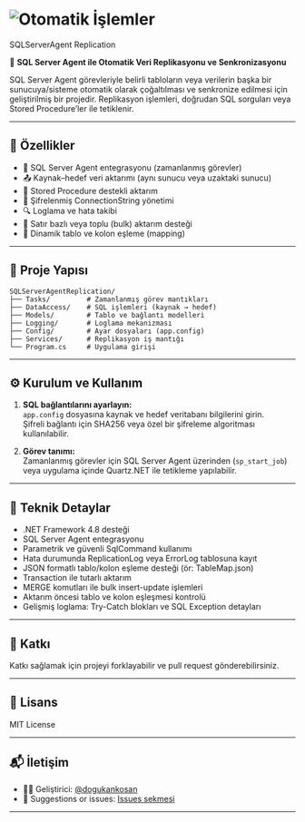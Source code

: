 
# ![Otomatik İşlemler](https://github.com/user-attachments/assets/e5c5753f-4ab3-4c97-8a49-88c28c2b7a8f)

SQLServerAgent Replication

🔁 **SQL Server Agent ile Otomatik Veri Replikasyonu ve Senkronizasyonu**

SQL Server Agent görevleriyle belirli tabloların veya verilerin başka bir sunucuya/sisteme otomatik olarak çoğaltılması ve senkronize edilmesi için geliştirilmiş bir projedir. Replikasyon işlemleri, doğrudan SQL sorguları veya Stored Procedure’ler ile tetiklenir.

---

## 🚀 Özellikler

- 🧠 SQL Server Agent entegrasyonu (zamanlanmış görevler)
- 📤 Kaynak–hedef veri aktarımı (aynı sunucu veya uzaktaki sunucu)
- 🧾 Stored Procedure destekli aktarım
- 🔐 Şifrelenmiş ConnectionString yönetimi
- 🔍 Loglama ve hata takibi
- 🔄 Satır bazlı veya toplu (bulk) aktarım desteği
- 📝 Dinamik tablo ve kolon eşleme (mapping)

---

## 📂 Proje Yapısı

```
SQLServerAgentReplication/
├── Tasks/         # Zamanlanmış görev mantıkları
├── DataAccess/    # SQL işlemleri (kaynak → hedef)
├── Models/        # Tablo ve bağlantı modelleri
├── Logging/       # Loglama mekanizması
├── Config/        # Ayar dosyaları (app.config)
├── Services/      # Replikasyon iş mantığı
└── Program.cs     # Uygulama girişi
```

---

## ⚙️ Kurulum ve Kullanım

1. **SQL bağlantılarını ayarlayın:**  
   `app.config` dosyasına kaynak ve hedef veritabanı bilgilerini girin.  
   Şifreli bağlantı için SHA256 veya özel bir şifreleme algoritması kullanılabilir.

2. **Görev tanımı:**  
   Zamanlanmış görevler için SQL Server Agent üzerinden (`sp_start_job`) veya uygulama içinde Quartz.NET ile tetikleme yapılabilir.

---

## 🧠 Teknik Detaylar

- .NET Framework 4.8 desteği
- SQL Server Agent entegrasyonu
- Parametrik ve güvenli SqlCommand kullanımı
- Hata durumunda ReplicationLog veya ErrorLog tablosuna kayıt
- JSON formatlı tablo/kolon eşleme desteği (ör: TableMap.json)
- Transaction ile tutarlı aktarım
- MERGE komutları ile bulk insert-update işlemleri
- Aktarım öncesi tablo ve kolon eşleşmesi kontrolü
- Gelişmiş loglama: Try-Catch blokları ve SQL Exception detayları

---

## 🤝 Katkı

Katkı sağlamak için projeyi forklayabilir ve pull request gönderebilirsiniz.

---

## 📄 Lisans

MIT License

---

## 📬 İletişim

- 👨‍💻 Geliştirici: [@dogukankosan](https://github.com/dogukankosan)  
- 🐞 Suggestions or issues: [Issues sekmesi](https://github.com/dogukankosan/LogoWhatsappEntegrasyon/issues)

---
